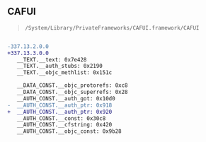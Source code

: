 ## CAFUI

> `/System/Library/PrivateFrameworks/CAFUI.framework/CAFUI`

```diff

-337.13.2.0.0
+337.13.3.0.0
   __TEXT.__text: 0x7e428
   __TEXT.__auth_stubs: 0x2190
   __TEXT.__objc_methlist: 0x151c

   __DATA_CONST.__objc_protorefs: 0xc8
   __DATA_CONST.__objc_superrefs: 0x28
   __AUTH_CONST.__auth_got: 0x10d0
-  __AUTH_CONST.__auth_ptr: 0x918
+  __AUTH_CONST.__auth_ptr: 0x920
   __AUTH_CONST.__const: 0x30c8
   __AUTH_CONST.__cfstring: 0x420
   __AUTH_CONST.__objc_const: 0x9b28

```
